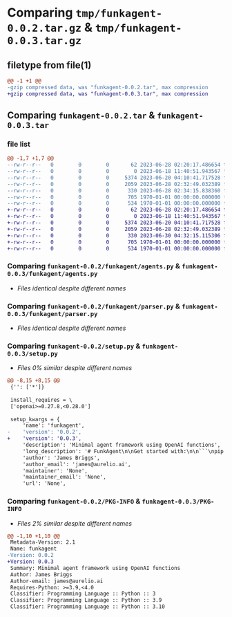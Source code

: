 # Comparing `tmp/funkagent-0.0.2.tar.gz` & `tmp/funkagent-0.0.3.tar.gz`

## filetype from file(1)

```diff
@@ -1 +1 @@
-gzip compressed data, was "funkagent-0.0.2.tar", max compression
+gzip compressed data, was "funkagent-0.0.3.tar", max compression
```

## Comparing `funkagent-0.0.2.tar` & `funkagent-0.0.3.tar`

### file list

```diff
@@ -1,7 +1,7 @@
--rw-r--r--   0        0        0       62 2023-06-28 02:20:17.486654 funkagent-0.0.2/README.md
--rw-r--r--   0        0        0        0 2023-06-18 11:40:51.943567 funkagent-0.0.2/funkagent/__init__.py
--rw-r--r--   0        0        0     5374 2023-06-20 04:10:41.717528 funkagent-0.0.2/funkagent/agents.py
--rw-r--r--   0        0        0     2059 2023-06-28 02:32:49.032389 funkagent-0.0.2/funkagent/parser.py
--rw-r--r--   0        0        0      330 2023-06-28 02:34:15.838360 funkagent-0.0.2/pyproject.toml
--rw-r--r--   0        0        0      705 1970-01-01 00:00:00.000000 funkagent-0.0.2/setup.py
--rw-r--r--   0        0        0      534 1970-01-01 00:00:00.000000 funkagent-0.0.2/PKG-INFO
+-rw-r--r--   0        0        0       62 2023-06-28 02:20:17.486654 funkagent-0.0.3/README.md
+-rw-r--r--   0        0        0        0 2023-06-18 11:40:51.943567 funkagent-0.0.3/funkagent/__init__.py
+-rw-r--r--   0        0        0     5374 2023-06-20 04:10:41.717528 funkagent-0.0.3/funkagent/agents.py
+-rw-r--r--   0        0        0     2059 2023-06-28 02:32:49.032389 funkagent-0.0.3/funkagent/parser.py
+-rw-r--r--   0        0        0      330 2023-06-30 04:32:15.115306 funkagent-0.0.3/pyproject.toml
+-rw-r--r--   0        0        0      705 1970-01-01 00:00:00.000000 funkagent-0.0.3/setup.py
+-rw-r--r--   0        0        0      534 1970-01-01 00:00:00.000000 funkagent-0.0.3/PKG-INFO
```

### Comparing `funkagent-0.0.2/funkagent/agents.py` & `funkagent-0.0.3/funkagent/agents.py`

 * *Files identical despite different names*

### Comparing `funkagent-0.0.2/funkagent/parser.py` & `funkagent-0.0.3/funkagent/parser.py`

 * *Files identical despite different names*

### Comparing `funkagent-0.0.2/setup.py` & `funkagent-0.0.3/setup.py`

 * *Files 0% similar despite different names*

```diff
@@ -8,15 +8,15 @@
 {'': ['*']}
 
 install_requires = \
 ['openai>=0.27.8,<0.28.0']
 
 setup_kwargs = {
     'name': 'funkagent',
-    'version': '0.0.2',
+    'version': '0.0.3',
     'description': 'Minimal agent framework using OpenAI functions',
     'long_description': '# FunkAgent\n\nGet started with:\n\n```\npip install funkagent\n```\n',
     'author': 'James Briggs',
     'author_email': 'james@aurelio.ai',
     'maintainer': 'None',
     'maintainer_email': 'None',
     'url': 'None',
```

### Comparing `funkagent-0.0.2/PKG-INFO` & `funkagent-0.0.3/PKG-INFO`

 * *Files 2% similar despite different names*

```diff
@@ -1,10 +1,10 @@
 Metadata-Version: 2.1
 Name: funkagent
-Version: 0.0.2
+Version: 0.0.3
 Summary: Minimal agent framework using OpenAI functions
 Author: James Briggs
 Author-email: james@aurelio.ai
 Requires-Python: >=3.9,<4.0
 Classifier: Programming Language :: Python :: 3
 Classifier: Programming Language :: Python :: 3.9
 Classifier: Programming Language :: Python :: 3.10
```

